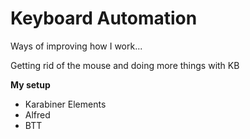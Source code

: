 # Keyboard Automation

Ways of improving how I work...

Getting rid of the mouse and doing more things with KB



**My setup**

* Karabiner Elements
* Alfred
* BTT



